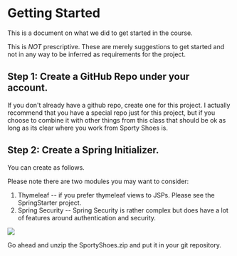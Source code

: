 # Getting Started

This is a document on what we did to get started in the course.

This is *NOT* prescriptive. These are merely suggestions to get started and not in any way 
to be inferred as requirements for the project.


## Step 1: Create a GitHub Repo under your account.

If you don't already have a github repo, create one for this project. I actually recommend that you have a special repo
just for this project, but if you choose to combine it with other things from this class that should be ok as long as
its clear where you work from Sporty Shoes is.

## Step 2:  Create a Spring Initializer.

You can create as follows.  

Please note there are two modules you may want to consider:
1. Thymeleaf -- if you prefer thymeleaf views to JSPs.  Please see the SpringStarter project.
2. Spring Security -- Spring Security is rather complex but does have a lot of features around authentication and security.

![](../images/SportyShoes/SportyShoes-Initializer.png)

Go ahead and unzip the SportyShoes.zip and put it in your git repository.



 
